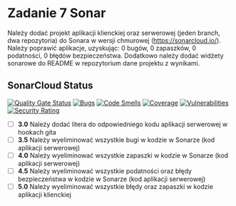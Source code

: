 # Zadanie 7 Sonar

Należy dodać projekt aplikacji klienckiej oraz serwerowej (jeden
branch, dwa repozytoria) do Sonara w wersji chmurowej
(https://sonarcloud.io/). Należy poprawić aplikacje, uzyskując: 0 bugów,
0 zapaszków, 0 podatności, 0 błędów bezpieczeństwa. Dodatkowo należy
dodać widżety sonarowe do README w repozytorium dane projektu z
wynikami.

## SonarCloud Status
[![Quality Gate Status](https://sonarcloud.io/api/project_badges/measure?project=barankonrad_eBiznesZad7&metric=alert_status)](https://sonarcloud.io/dashboard?id=barankonrad_eBiznesZad7)
[![Bugs](https://sonarcloud.io/api/project_badges/measure?project=barankonrad_eBiznesZad7&metric=bugs)](https://sonarcloud.io/dashboard?id=barankonrad_eBiznesZad7)
[![Code Smells](https://sonarcloud.io/api/project_badges/measure?project=barankonrad_eBiznesZad7&metric=code_smells)](https://sonarcloud.io/dashboard?id=barankonrad_eBiznesZad7)
[![Coverage](https://sonarcloud.io/api/project_badges/measure?project=barankonrad_eBiznesZad7&metric=coverage)](https://sonarcloud.io/dashboard?id=barankonrad_eBiznesZad7)
[![Vulnerabilities](https://sonarcloud.io/api/project_badges/measure?project=barankonrad_eBiznesZad7&metric=vulnerabilities)](https://sonarcloud.io/dashboard?id=barankonrad_eBiznesZad7)
[![Security Rating](https://sonarcloud.io/api/project_badges/measure?project=barankonrad_eBiznesZad7&metric=security_rating)](https://sonarcloud.io/dashboard?id=barankonrad_eBiznesZad7)

- [ ] **3.0** Należy dodać litera do odpowiedniego kodu aplikacji serwerowej w hookach gita
- [ ] **3.5** Należy wyeliminować wszystkie bugi w kodzie w Sonarze (kod aplikacji serwerowej)
- [ ] **4.0** Należy wyeliminować wszystkie zapaszki w kodzie w Sonarze (kod aplikacji serwerowej)
- [ ] **4.5** Należy wyeliminować wszystkie podatności oraz błędy bezpieczeństwa w kodzie w
  Sonarze (kod aplikacji serwerowej)
- [ ] **5.0** Należy wyeliminować wszystkie błędy oraz zapaszki w kodzie aplikacji klienckiej